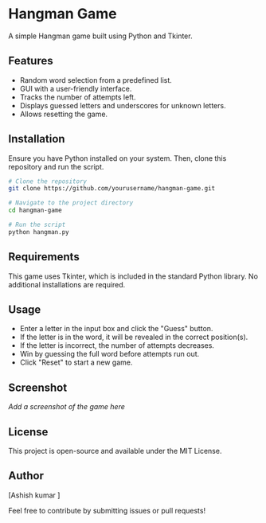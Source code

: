 # Hangman Game

A simple Hangman game built using Python and Tkinter.

## Features

- Random word selection from a predefined list.
- GUI with a user-friendly interface.
- Tracks the number of attempts left.
- Displays guessed letters and underscores for unknown letters.
- Allows resetting the game.

## Installation

Ensure you have Python installed on your system. Then, clone this repository and run the script.

```sh
# Clone the repository
git clone https://github.com/yourusername/hangman-game.git

# Navigate to the project directory
cd hangman-game

# Run the script
python hangman.py
```

## Requirements

This game uses Tkinter, which is included in the standard Python library. No additional installations are required.

## Usage

- Enter a letter in the input box and click the "Guess" button.
- If the letter is in the word, it will be revealed in the correct position(s).
- If the letter is incorrect, the number of attempts decreases.
- Win by guessing the full word before attempts run out.
- Click "Reset" to start a new game.

## Screenshot

*Add a screenshot of the game here*

## License

This project is open-source and available under the MIT License.

## Author

[Ashish kumar ]

Feel free to contribute by submitting issues or pull requests!

